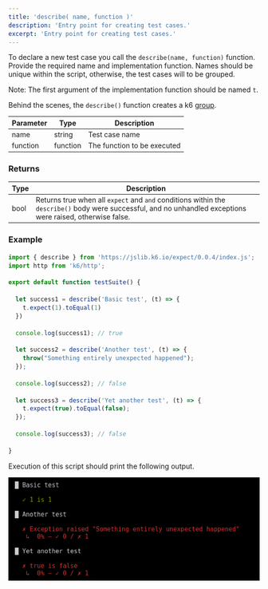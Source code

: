 ```yaml
---
title: 'describe( name, function )'
description: 'Entry point for creating test cases.'
excerpt: 'Entry point for creating test cases.'
---
```



To declare a new test case you call the `describe(name, function)` function. Provide the required name and implementation function. 
Names should be unique within the script, otherwise, the test cases will to be grouped. 

Note: The first argument of the implementation function should be named `t`.

Behind the scenes, the `describe()` function creates a k6 [group](/javascript-api/v0-32/k6/group-name-fn). 



| Parameter      | Type   | Description                                                                          |
| -------------- | ------ | ------------------------------------------------------------------------------------ |
| name  | string    | Test case name |
| function  | function    | The function to be executed |


### Returns

| Type    | Description                     |
| ------- | ------------------------------- |
| bool    | Returns true when all `expect` and `and` conditions within the `describe()` body were successful, and no unhandled exceptions were raised, otherwise false. |

### Example

<CodeGroup labels={[]}>

```javascript
import { describe } from 'https://jslib.k6.io/expect/0.0.4/index.js';
import http from 'k6/http';

export default function testSuite() {

  let success1 = describe('Basic test', (t) => {
    t.expect(1).toEqual(1)
  })

  console.log(success1); // true

  let success2 = describe('Another test', (t) => {
    throw("Something entirely unexpected happened");
  });

  console.log(success2); // false

  let success3 = describe('Yet another test', (t) => {
    t.expect(true).toEqual(false);
  });

  console.log(success3); // false

}
```

</CodeGroup>

Execution of this script should print the following output.


![output](./images/test-output.png)

